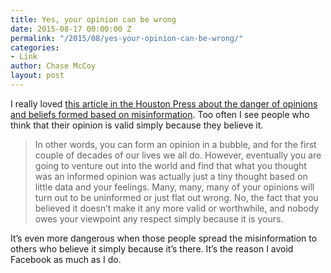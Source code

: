 ```yaml
---
title: Yes, your opinion can be wrong
date: 2015-08-17 00:00:00 Z
permalink: "/2015/08/yes-your-opinion-can-be-wrong/"
categories:
- Link
author: Chase McCoy
layout: post
---
```


I really loved [this article in the Houston Press about the danger of opinions and beliefs formed based on misinformation][1]. Too often I see people who think that their opinion is valid simply because they believe it.

> In other words, you can form an opinion in a bubble, and for the first couple of decades of our lives we all do. However, eventually you are going to venture out into the world and find that what you thought was an informed opinion was actually just a tiny thought based on little data and your feelings. Many, many, many of your opinions will turn out to be uninformed or just flat out wrong. No, the fact that you believed it doesn’t make it any more valid or worthwhile, and nobody owes your viewpoint any respect simply because it is yours. 

It’s even more dangerous when those people spread the misinformation to others who believe it simply because it’s there. It’s the reason I avoid Facebook as much as I do.

 [1]: http://www.houstonpress.com/arts/no-it-s-not-your-opinion-you-re-just-wrong-updated-7611752